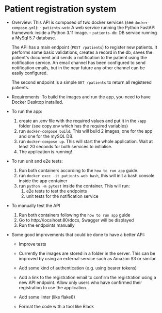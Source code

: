 # Patient registration system

- Overview:
    This API is composed of two docker services (see `docker-compose.yml`):
        - `patients-web`: A web service running the Python FastAPI framework inside a Python 3.11 image.
        - `patients-db`: DB service running a MySql 5.7 database.

    The API has a main endpoint (`POST /patients`) to register new patients. It performs some basic validations, creates a record in the db, saves the patient's document and sends a notification to the patient using the notification service. An email channel has been configured to send notification emails, but in the near future any other channel can be easily configured.

    The second endpoint is a simple `GET /patients` to return all registered patients.

- Requirements:
    To build the images and run the app, you need to have Docker Desktop installed.

- To run the app:
    1. create an .env file with the required values and put it in the `/app` folder (see copy.env which has the required variables)
    2. run `docker-compose build`. This will build 2 images, one for the app and one for the mySQL DB.
    3. run `docker-compose up`. This will start the whole application. Wait at least 20 seconds for both services to initialise.
    4. The application is running!

- To run unit and e2e tests:
    1. Run both containers according to the `how to run app` guide.
    2. run `docker exec -it patients-web bash`, this will init a bash console inside the app container
    3. run `python -m pytest` inside the container. This will run:
        1. e2e tests to test the endpoints
        2. unit tests for the notification service

- To manually test the API
    1. Run both containers following the `how to run app` guide
    2. Go to http://localhost:80/docs, Swagger will be displayed
    3. Run the endpoints manually

- Some good improvements that could be done to have a better API:
    * Improve tests

    * Currently the images are stored in a folder in the server. This can be improved by using an external service such as Amazon S3 or similar.

    * Add some kind of authentication (e.g. using bearer tokens)

    * Add a link to the registration email to confirm the registration using a new API endpoint. Allow only users who have confirmed their registration to use the application.

    * Add some linter (like flake8)

    * Format the code with a tool like Black